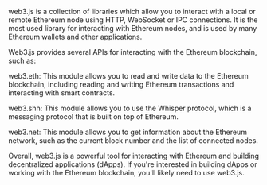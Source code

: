 web3.js is a collection of libraries which allow you to interact with a local or remote Ethereum node using HTTP, WebSocket or IPC connections. It is the most used library for interacting with Ethereum nodes, and is used by many Ethereum wallets and other applications.

Web3.js provides several APIs for interacting with the Ethereum blockchain, such as:

web3.eth: This module allows you to read and write data to the Ethereum blockchain, including reading and writing Ethereum transactions and interacting with smart contracts.

web3.shh: This module allows you to use the Whisper protocol, which is a messaging protocol that is built on top of Ethereum.

web3.net: This module allows you to get information about the Ethereum network, such as the current block number and the list of connected nodes.

Overall, web3.js is a powerful tool for interacting with Ethereum and building decentralized applications (dApps). If you're interested in building dApps or working with the Ethereum blockchain, you'll likely need to use web3.js.



